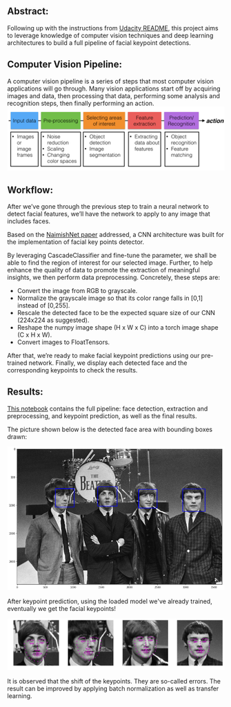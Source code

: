 ## Abstract:
Following up with the instructions from [Udacity README](README_Udacity.md), this project aims to leverage knowledge of computer vision techniques and deep learning architectures to build a full pipeline of facial keypoint detections.

## Computer Vision Pipeline:
A computer vision pipeline is a series of steps that most computer vision applications will go through. Many vision applications start off by acquiring images and data, then processing that data, performing some analysis and recognition steps, then finally performing an action.
![img](images/cv_pipeline.png)

## Workflow:
After we’ve gone through the previous step to train a neural network to detect facial features, we’ll have the network to apply to any image that includes faces.

Based on the [NaimishNet paper](https://github.com/jonathanyeh0723/Udacity-CVND-Projects/blob/master/Project%201:%20Facial%20Keypoint%20Detection/1710.00977.pdf) addressed, a CNN architecture was built for the implementation of facial key points detector.

By leveraging CascadeClassifier and fine-tune the parameter, we shall be able to find the region of interest for our selected image. Further, to help enhance the quality of data to promote the extraction of meaningful insights, we then perform data preprocessing. Concretely, these steps are:

- Convert the image from RGB to grayscale.
- Normalize the grayscale image so that its color range falls in [0,1] instead of [0,255].
- Rescale the detected face to be the expected square size of our CNN (224x224 as suggested).
- Reshape the numpy image shape (H x W x C) into a torch image shape (C x H x W).
- Convert images to FloatTensors.

After that, we’re ready to make facial keypoint predictions using our pre-trained network. Finally, we display each detected face and the corresponding keypoints to check the results.

## Results:

[This notebook](https://github.com/jonathanyeh0723/Udacity-CVND-Projects/blob/master/Project%201:%20Facial%20Keypoint%20Detection/3.%20Facial%20Keypoint%20Detection%2C%20Complete%20Pipeline.ipynb) contains the full pipeline: face detection, extraction and preprocessing, and keypoint prediction, as well as the final results.

The picture shown below is the detected face area with bounding boxes drawn:

![img](images/image_with_detections_beatles_1.png)

After keypoint prediction, using the loaded model we've already trained, eventually we get the facial keypoints!

![img](images/image_with_detections_beatles_2.png)

It is observed that the shift of the keypoints. They are so-called errors. The result can be improved by applying batch normalization as well as transfer learning.

